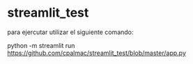 # streamlit_test
para ejercutar utilizar el siguiente comando: 


python -m streamlit run https://github.com/cpalmac/streamlit_test/blob/master/app.py
